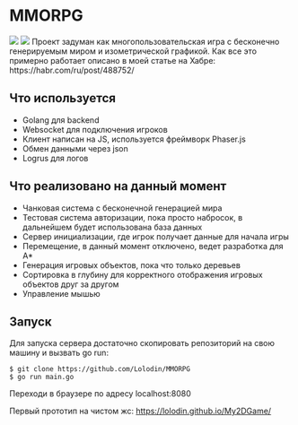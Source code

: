 # MMORPG
<img src="https://2ch.hk/gd/src/634039/15814183358363.png" />
<img src="https://habrastorage.org/webt/qe/tt/ll/qettllbkbgqjvfn_o_x4oaosjzw.gif" />
Проект задуман как многопользовательская игра с бесконечно генерируемым миром и изометрической графикой.
Как все это примерно работает описано в моей статье на Хабре:
https://habr.com/ru/post/488752/


## Что используется
 * Golang для backend
 * Websocket для подключения игроков
 * Клиент написан на JS, используется фреймворк Phaser.js 
 * Обмен данными через json
 * Logrus для логов

## Что реализовано на данный момент
 * Чанковая система с бесконечной генерацией мира 
 * Тестовая система авторизации, пока просто набросок, в дальнейшем будет использована база данных
 * Сервер инициализации, где игрок получает данные для начала игры
 * Перемещение, в данный момент отключено, ведет разработка для A*
 * Генерация игровых объектов, пока что только деревьев
 * Сортировка в глубину для корректного отображения игровых объектов друг за другом
 * Управление мышью 



## Запуск
Для запуска сервера достаточно скопировать репозиторий на свою машину и вызвать go run:

```$ git clone https://github.com/Lolodin/MMORPG```       
```$ go run main.go```

Переходи в браузере по адресу localhost:8080

Первый прототип на чистом жс: https://lolodin.github.io/My2DGame/
